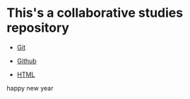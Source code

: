 # This's a collaborative studies repository

- [Git](./Git/git.md)

- [Github](./Git/git_github.md)

- [HTML](./HTML/html.md)

happy new year
